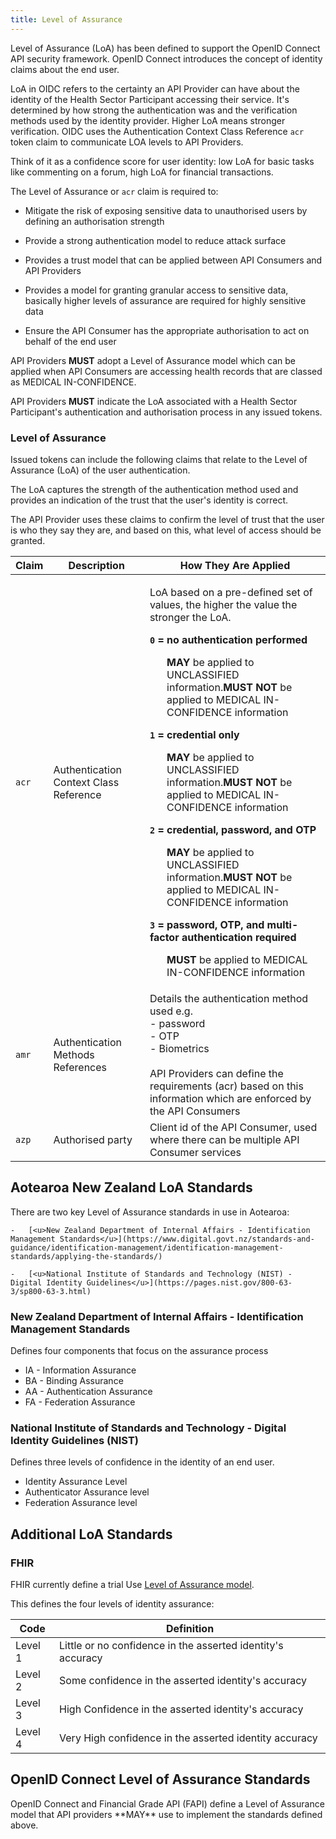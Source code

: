 ```yaml
---
title: Level of Assurance
---
```




Level of Assurance (LoA) has been defined to support the OpenID Connect API security framework. OpenID Connect introduces the concept of identity claims about the end user.

LoA in OIDC refers to the certainty an API Provider can have about the identity of the Health Sector Participant accessing their service. It's determined by how strong the authentication was and the verification methods used by the identity provider. Higher LoA means stronger verification. OIDC uses the Authentication Context Class Reference `acr` token claim to communicate LOA levels to API Providers.

Think of it as a confidence score for user identity: low LoA for basic tasks like commenting on a forum, high LoA for financial transactions.

The Level of Assurance or `acr` claim is required to:

- Mitigate the risk of exposing sensitive data to unauthorised users by defining an authorisation strength

- Provide a strong authentication model to reduce attack surface

- Provides a trust model that can be applied between API Consumers and API Providers

- Provides a model for granting granular access to sensitive data, basically higher levels of assurance are required for highly sensitive data

- Ensure the API Consumer has the appropriate authorisation to act on behalf of the end user

<ApiStandard id="HNZAS_MUST_ADOPT_LOA_MODEL" type="MUST" toolTip="API Providers MUST adopt a Level of Assurance model for accessing MEDICAL IN-CONFIDENCE health records.">API Providers **MUST** adopt a Level of Assurance model which can be applied when API Consumers are accessing health records that are classed as MEDICAL IN-CONFIDENCE.</ApiStandard>

<ApiStandard id="HNZAS_MUST_INDICATE_LOA_IN_TOKENS" type="MUST" toolTip="API Providers MUST indicate the Level of Assurance (LoA) in any issued tokens associated with a Health Sector Participant's authentication and authorisation process.">API Providers **MUST** indicate the LoA associated with a Health Sector Participant's authentication and authorisation process in any issued tokens.</ApiStandard>

### Level of Assurance

Issued tokens can include the following claims that relate to the Level of Assurance (LoA) of the user authentication.

The LoA captures the strength of the authentication method used and provides an indication of the trust that the user's identity is correct.

The API Provider uses these claims to confirm the level of trust that the user is who they say they are, and based on this, what level of access should be granted.

|Claim| Description| How They Are Applied|
|---|---|---|
| `acr` | Authentication Context Class Reference | <p>LoA based on a pre-defined set of values, the higher the value the stronger the LoA.</p><p>**`0` = no authentication performed**</p><ul><ApiStandard id="HNZAS_MAY_APPLY_LOA_0_TO_UNCLASSIFIED" type="MAY" toolTip="LoA 0 MAY be applied to UNCLASSIFIED information." wrapper='li'>**MAY** be applied to UNCLASSIFIED information.</ApiStandard><ApiStandard id="HNZAS_MUST_NOT_APPLY_LOA_0_TO_MEDICAL" type="MUST_NOT" toolTip="LoA 0 MUST NOT be applied to MEDICAL IN-CONFIDENCE information." wrapper='li'>**MUST NOT** be applied to MEDICAL IN-CONFIDENCE information</ApiStandard></ul><p>**`1` = credential only**</p><ul><ApiStandard id="HNZAS_MAY_APPLY_LOA_1_TO_UNCLASSIFIED" type="MAY" toolTip="LoA 1 MAY be applied to UNCLASSIFIED information." wrapper='li'>**MAY** be applied to UNCLASSIFIED information.</ApiStandard><ApiStandard id="HNZAS_MUST_NOT_APPLY_LOA_1_TO_MEDICAL" type="MUST_NOT" toolTip="LoA 1 MUST NOT be applied to MEDICAL IN-CONFIDENCE information." wrapper='li'>**MUST NOT** be applied to MEDICAL IN-CONFIDENCE information</ApiStandard></ul><p>**`2` = credential, password, and OTP**</p><ul><ApiStandard id="HNZAS_MAY_APPLY_LOA_2_TO_UNCLASSIFIED" type="MAY" toolTip="LoA 2 MAY be applied to UNCLASSIFIED information." wrapper='li'>**MAY** be applied to UNCLASSIFIED information.</ApiStandard><ApiStandard id="HNZAS_MUST_NOT_APPLY_LOA_2_TO_MEDICAL" type="MUST_NOT" toolTip="LoA 2 MUST NOT be applied to MEDICAL IN-CONFIDENCE information." wrapper='li'>**MUST NOT** be applied to MEDICAL IN-CONFIDENCE information</ApiStandard></ul><p>**`3` = password, OTP, and multi-factor authentication required**</p><ul><ApiStandard id="HNZAS_MUST_APPLY_LOA_3_TO_MEDICAL" type="MUST" toolTip="LoA 3 MUST be applied to MEDICAL IN-CONFIDENCE information." wrapper='li'>**MUST** be applied to MEDICAL IN-CONFIDENCE information</ApiStandard></ul> |
|`amr`|Authentication Methods References|Details the authentication method used e.g.<br/>-    password<br/>-  OTP<br/>-   Biometrics<br/><br/> API Providers can define the requirements (acr) based on this information which are enforced by the API Consumers  |
|`azp`| Authorised party| Client id of the API Consumer, used where there can be multiple API Consumer services|

## Aotearoa New Zealand LoA Standards

There are two key Level of Assurance standards in use in Aotearoa:

    -   [<u>New Zealand Department of Internal Affairs - Identification Management Standards</u>](https://www.digital.govt.nz/standards-and-guidance/identification-management/identification-management-standards/applying-the-standards/)

    -   [<u>National Institute of Standards and Technology (NIST) - Digital Identity Guidelines</u>](https://pages.nist.gov/800-63-3/sp800-63-3.html)

### New Zealand Department of Internal Affairs - Identification Management Standards

Defines four components that focus on the assurance process

- IA  -   Information Assurance
- BA  -   Binding Assurance
- AA  -   Authentication Assurance
- FA  -   Federation Assurance

### National Institute of Standards and Technology - Digital Identity Guidelines (NIST)

Defines three levels of confidence in the identity of an end user.

- Identity Assurance Level
- Authenticator Assurance level
- Federation Assurance level

## Additional LoA Standards

### FHIR

FHIR currently define a trial Use [<u>Level of Assurance model</u>](https://hl7.org/fhir/valueset-identity-assuranceLevel.html).

This defines the four levels of identity assurance:

|Code|Definition|
|---|---|
|Level 1| Little or no confidence in the asserted identity's  accuracy|
|Level 2|Some confidence in the asserted identity's accuracy|
|Level 3| High Confidence in the asserted identity's accuracy
|Level 4 |Very High confidence in the asserted identity accuracy|

## OpenID Connect Level of Assurance Standards

<ApiStandard id="HNZAS_MAY_USE_OIDC_LOA_MODEL" type="MAY" toolTip="OpenID Connect and Financial Grade API (FAPI) define a Level of Assurance model that API providers MAY use to implement LOA standards.">
  OpenID Connect and Financial Grade API (FAPI) define a Level of Assurance model that API providers **MAY** use to implement the standards defined above.
</ApiStandard>
